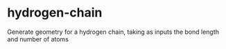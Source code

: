 # hydrogen-chain
Generate geometry for a hydrogen chain, taking as inputs the bond length and number of atoms

